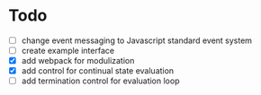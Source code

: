 # Todo
- [ ] change event messaging to Javascript standard event system
- [ ] create example interface
- [x] add webpack for modulization
- [x] add control for continual state evaluation
- [ ] add termination control for evaluation loop